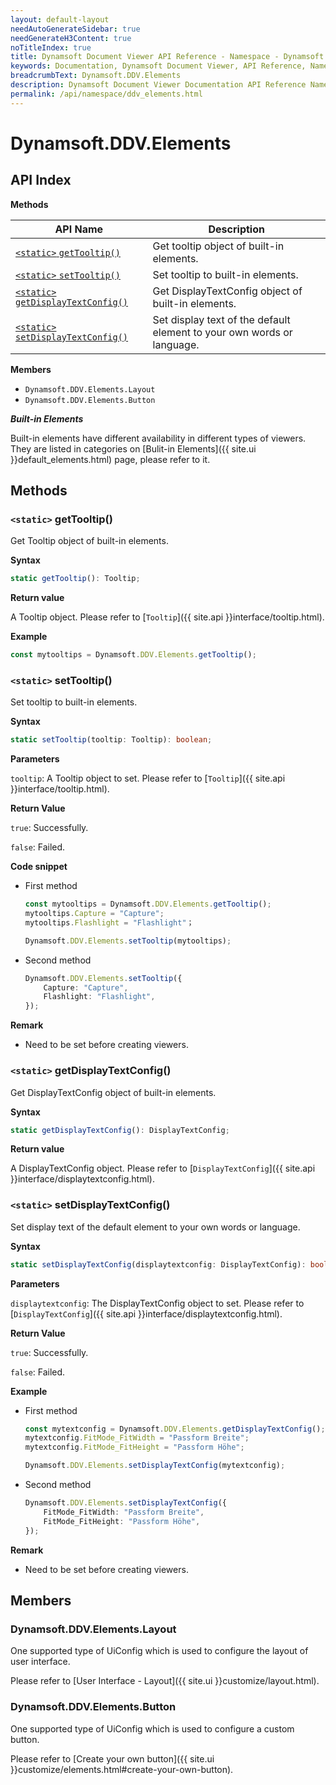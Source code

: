 ```yaml
---
layout: default-layout
needAutoGenerateSidebar: true
needGenerateH3Content: true
noTitleIndex: true
title: Dynamsoft Document Viewer API Reference - Namespace - Dynamsoft.DDV.Elements
keywords: Documentation, Dynamsoft Document Viewer, API Reference, Namespace, Dynamsoft.DDV.Elements
breadcrumbText: Dynamsoft.DDV.Elements
description: Dynamsoft Document Viewer Documentation API Reference Namespace Dynamsoft.DDV.Elements Page
permalink: /api/namespace/ddv_elements.html
---
```


# Dynamsoft.DDV.Elements

## API Index

**Methods**

| API Name               | Description                                                  |
| ---------------------- | ------------------------------------------------------------ |
| [`<static>` `getTooltip()`](#static-gettooltip)           | Get tooltip object of built-in elements.                      |
| [`<static>` `setTooltip()`](#static-settooltip)           | Set tooltip to built-in elements.                             |
| [`<static>` `getDisplayTextConfig()`](#static-getdisplaytextconfig) | Get DisplayTextConfig object of built-in elements.            |
| [`<static>` `setDisplayTextConfig()`](#static-setdisplaytextconfig) | Set display text of the default element to your own words or language. |

**Members**

- `Dynamsoft.DDV.Elements.Layout`
- `Dynamsoft.DDV.Elements.Button`

***Built-in Elements***

Built-in elements have different availability in different types of viewers. They are listed in categories on [Bulit-in Elements]({{ site.ui }}default_elements.html) page, please refer to it.

## Methods

### `<static>` getTooltip()

Get Tooltip object of built-in elements.

**Syntax**

```typescript
static getTooltip(): Tooltip;
```

**Return value**

A Tooltip object. Please refer to [`Tooltip`]({{ site.api }}interface/tooltip.html).

**Example**

```typescript
const mytooltips = Dynamsoft.DDV.Elements.getTooltip();
```

### `<static>` setTooltip()

Set tooltip to built-in elements.

**Syntax**

```typescript
static setTooltip(tooltip: Tooltip): boolean; 
```

**Parameters**

`tooltip`: A Tooltip object to set. Please refer to [`Tooltip`]({{ site.api }}interface/tooltip.html).

**Return Value**

`true`: Successfully.

`false`: Failed.

**Code snippet**

- First method
    ```typescript
    const mytooltips = Dynamsoft.DDV.Elements.getTooltip();
    mytooltips.Capture = "Capture";
    mytooltips.Flashlight = "Flashlight"；

    Dynamsoft.DDV.Elements.setTooltip(mytooltips);
    ```
- Second method

    ```typescript
    Dynamsoft.DDV.Elements.setTooltip({
        Capture: "Capture",
        Flashlight: "Flashlight",
    });
    ```

**Remark**

- Need to be set before creating viewers.

### `<static>` getDisplayTextConfig()

Get DisplayTextConfig object of built-in elements.

**Syntax**

```typescript
static getDisplayTextConfig(): DisplayTextConfig;
```

**Return value**

A DisplayTextConfig object. Please refer to [`DisplayTextConfig`]({{ site.api }}interface/displaytextconfig.html).

### `<static>` setDisplayTextConfig()

Set display text of the default element to your own words or language.

**Syntax**

```typescript
static setDisplayTextConfig(displaytextconfig: DisplayTextConfig): boolean; 
```

**Parameters**

`displaytextconfig`: The DisplayTextConfig object to set. Please refer to [`DisplayTextConfig`]({{ site.api }}interface/displaytextconfig.html).

**Return Value**

`true`: Successfully.

`false`: Failed.

**Example**

- First method
    ```typescript
    const mytextconfig = Dynamsoft.DDV.Elements.getDisplayTextConfig();
    mytextconfig.FitMode_FitWidth = "Passform Breite";
    mytextconfig.FitMode_FitHeight = "Passform Höhe";

    Dynamsoft.DDV.Elements.setDisplayTextConfig(mytextconfig);
    ```

- Second method
    ```typescript
    Dynamsoft.DDV.Elements.setDisplayTextConfig({
        FitMode_FitWidth: "Passform Breite",
        FitMode_FitHeight: "Passform Höhe",
    });
    ```

**Remark**

- Need to be set before creating viewers.

## Members

### Dynamsoft.DDV.Elements.Layout

One supported type of UiConfig which is used to configure the layout of user interface.

Please refer to [User Interface - Layout]({{ site.ui }}customize/layout.html).

### Dynamsoft.DDV.Elements.Button

One supported type of UiConfig which is used to configure a custom button.

Please refer to [Create your own button]({{ site.ui }}customize/elements.html#create-your-own-button).